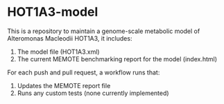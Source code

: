 # HOT1A3-model
This is a repository to maintain a genome-scale metabolic model of Alteromonas Macleodii HOT1A3, it includes:

1) The model file (HOT1A3.xml)
2) The current MEMOTE benchmarking report for the model (index.html)

For each push and pull request, a workflow runs that:
1) Updates the MEMOTE report file
2) Runs any custom tests (none currently implemented)
